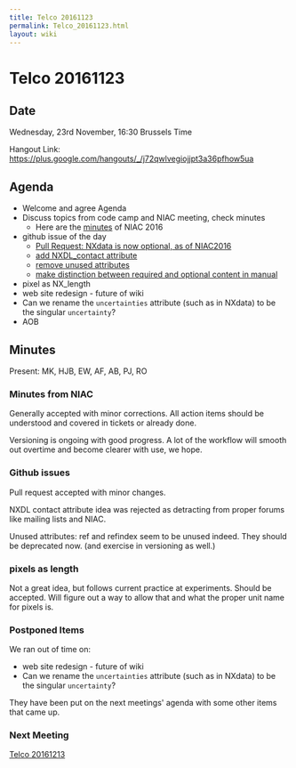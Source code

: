 ```yaml
---
title: Telco 20161123
permalink: Telco_20161123.html
layout: wiki
---
```

Telco 20161123
==============

Date
----

Wednesday, 23rd November, 16:30 Brussels Time

Hangout Link:
<https://plus.google.com/hangouts/_/j72qwlvegiojjpt3a36pfhow5ua>

Agenda
------

-   Welcome and agree Agenda
-   Discuss topics from code camp and NIAC meeting, check minutes
    -   Here are the [minutes](NIAC2016Minutes.html "wikilink") of NIAC 2016
-   github issue of the day
    -   [Pull Request: NXdata is now optional, as of
        NIAC2016](https://github.com/nexusformat/definitions/pull/496)
    -   [add NXDL\_contact
        attribute](https://github.com/nexusformat/definitions/issues/451)
    -   [remove unused
        attributes](https://github.com/nexusformat/definitions/issues/330)
    -   [make distinction between required and optional content in
        manual](https://github.com/nexusformat/definitions/issues/277)
-   pixel as NX\_length
-   web site redesign - future of wiki
-   Can we rename the `uncertainties` attribute (such as in NXdata) to
    be the singular `uncertainty`?
-   AOB

Minutes
-------

Present: MK, HJB, EW, AF, AB, PJ, RO

### Minutes from NIAC

Generally accepted with minor corrections. All action items should be
understood and covered in tickets or already done.

Versioning is ongoing with good progress. A lot of the workflow will
smooth out overtime and become clearer with use, we hope.

### Github issues

Pull request accepted with minor changes.

NXDL contact attribute idea was rejected as detracting from proper
forums like mailing lists and NIAC.

Unused attributes: ref and refindex seem to be unused indeed. They
should be deprecated now. (and exercise in versioning as well.)

### pixels as length

Not a great idea, but follows current practice at experiments. Should be
accepted. Will figure out a way to allow that and what the proper unit
name for pixels is.

### Postponed Items

We ran out of time on:

-   web site redesign - future of wiki
-   Can we rename the `uncertainties` attribute (such as in NXdata) to
    be the singular `uncertainty`?

They have been put on the next meetings' agenda with some other items
that came up.

### Next Meeting

[Telco 20161213](Telco_20161213.html "wikilink")
